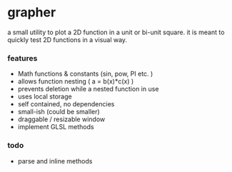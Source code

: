# grapher

a small utility to plot a 2D function in a unit or bi-unit square.
it is meant to quickly test 2D functions in a visual way.


### features
* Math functions & constants (sin, pow, PI etc. )
* allows function nesting ( a = b(x)*c(x) )
* prevents deletion while a nested function in use
* uses local storage
* self contained, no dependencies
* small-ish (could be smaller)
* draggable / resizable window
* implement GLSL methods

### todo
* parse and inline methods
